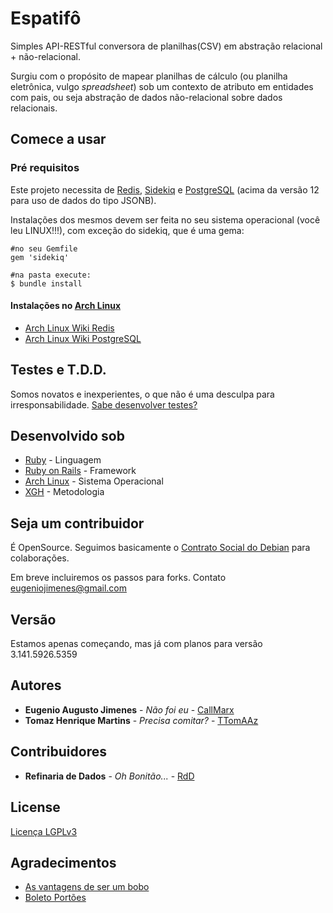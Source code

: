 # Espatifô

Simples API-RESTful conversora de planilhas(CSV) em abstração relacional + não-relacional.

Surgiu com o propósito de mapear planilhas de cálculo (ou planilha eletrônica, vulgo _spreadsheet_)
sob um contexto de atributo em entidades com pais, ou seja abstração de dados não-relacional sobre
dados relacionais.

## Comece a usar



### Pré requisitos
Este projeto necessita de [Redis](https://redis.io/), [Sidekiq](https://github.com/mperham/sidekiq)
e [PostgreSQL](https://www.postgresql.org/) (acima da versão 12 para uso de dados do tipo JSONB).

Instalações dos mesmos devem ser feita no seu sistema operacional (você leu LINUX!!!), com exceção
do sidekiq, que é uma gema:
```
#no seu Gemfile
gem 'sidekiq'

#na pasta execute:
$ bundle install
```

####  Instalações no [Arch Linux](https://www.archlinux.org)
- [Arch Linux Wiki Redis](https://wiki.archlinux.org/index.php/Redis)
- [Arch Linux Wiki PostgreSQL](https://wiki.archlinux.org/index.php/PostgreSQL)

## Testes e T.D.D.

Somos novatos e inexperientes, o que não é uma desculpa para irresponsabilidade.
[Sabe desenvolver testes?](#seja-um-contribuidor)

## Desenvolvido sob

* [Ruby](https://www.ruby-lang.org/en/) - Linguagem
* [Ruby on Rails](https://rubyonrails.org/) - Framework
* [Arch Linux](https://www.archlinux.org/download/) - Sistema Operacional
* [XGH](http://sou.gohorseprocess.com.br/extreme-go-horse-xgh/) - Metodologia

## Seja um contribuidor

É OpenSource. Seguimos basicamente o
[Contrato Social do Debian](https://www.debian.org/social_contract#guidelines) para colaborações.

Em breve incluiremos os passos para forks. Contato eugeniojimenes@gmail.com

## Versão

Estamos apenas começando, mas já com planos para versão 3.141.5926.5359

## Autores

* **Eugenio Augusto Jimenes** - *Não foi eu* - [CallMarx](https://github.com/callmarx)
* **Tomaz Henrique Martins** - *Precisa comitar?* - [TTomAAz](https://github.com/ttomaaz)

## Contribuidores

* **Refinaria de Dados** - *Oh Bonitão...* - [RdD](https://refinariadedados.com.br/)


## License

[Licença LGPLv3](LICENCE.md)

## Agradecimentos

* [As vantagens de ser um bobo](bobo.txt)
* [Boleto Portões](https://www.youtube.com/watch?v=DOeYqmVNaZE)

